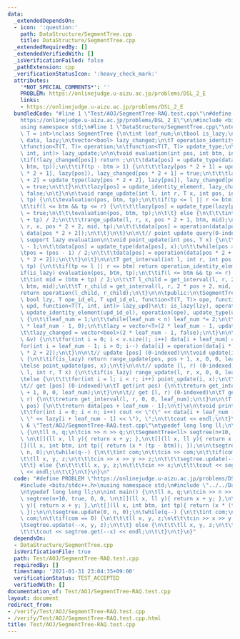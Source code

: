 ```yaml
---
data:
  _extendedDependsOn:
  - icon: ':question:'
    path: DataStructure/SegmentTree.cpp
    title: DataStructure/SegmentTree.cpp
  _extendedRequiredBy: []
  _extendedVerifiedWith: []
  _isVerificationFailed: false
  _pathExtension: cpp
  _verificationStatusIcon: ':heavy_check_mark:'
  attributes:
    '*NOT_SPECIAL_COMMENTS*': ''
    PROBLEM: https://onlinejudge.u-aizu.ac.jp/problems/DSL_2_E
    links:
    - https://onlinejudge.u-aizu.ac.jp/problems/DSL_2_E
  bundledCode: "#line 1 \"Test/AOJ/SegmentTree-RAQ.test.cpp\"\n#define PROBLEM \"\
    https://onlinejudge.u-aizu.ac.jp/problems/DSL_2_E\"\n\n#include <bits/stdc++.h>\n\
    using namespace std;\n#line 1 \"DataStructure/SegmentTree.cpp\"\ntemplate <class\
    \ T = int>\nclass SegmentTree {\n\tint leaf_num;\n\tbool is_lazy;\n\tvector<T>\
    \ data, lazy;\n\tvector<bool> lazy_changed;\n\tT operation_identity_element, update_identity_element;\n\
    \tfunction<T(T, T)> operation;\n\tfunction<T(T, T)> update_type;\n\tfunction<T(T,\
    \ int, int)> lazy_update;\n\n\tvoid evaluation(int pos, int btm, int tp) {\n\t\
    \tif(!lazy_changed[pos]) return ;\n\t\tdata[pos] = update_type(data[pos], lazy_update(lazy[pos],\
    \ btm, tp));\n\t\tif(tp - btm > 1) {\n\t\t\tlazy[pos * 2 + 1] = update_type(lazy[pos\
    \ * 2 + 1], lazy[pos]), lazy_changed[pos * 2 + 1] = true;\n\t\t\tlazy[pos * 2\
    \ + 2] = update_type(lazy[pos * 2 + 2], lazy[pos]), lazy_changed[pos * 2 + 2]\
    \ = true;\n\t\t}\n\t\tlazy[pos] = update_identity_element, lazy_changed[pos] =\
    \ false;\n\t}\n\n\tvoid range_update(int l, int r, T x, int pos, int btm, int\
    \ tp) {\n\t\tevaluation(pos, btm, tp);\n\t\tif(tp <= l || r <= btm) return ;\n\
    \t\tif(l <= btm && tp <= r) {\n\t\t\tlazy[pos] = update_type(lazy[pos], x), lazy_changed[pos]\
    \ = true;\n\t\t\tevaluation(pos, btm, tp);\n\t\t} else {\n\t\t\tint mid = (btm\
    \ + tp) / 2;\n\t\t\trange_update(l, r, x, pos * 2 + 1, btm, mid);\n\t\t\trange_update(l,\
    \ r, x, pos * 2 + 2, mid, tp);\n\t\t\tdata[pos] = operation(data[pos * 2 + 1],\
    \ data[pos * 2 + 2]);\n\t\t}\n\t}\n\n\t// point update query(0-indexed) : not\
    \ support lazy evaluation\n\tvoid point_update(int pos, T x) {\n\t\tpos += leaf_num\
    \ - 1;\n\t\tdata[pos] = update_type(data[pos], x);\n\t\twhile(pos > 0) {\n\t\t\
    \tpos = (pos - 1) / 2;\n\t\t\tdata[pos] = operation(data[pos * 2 + 1], data[pos\
    \ * 2 + 2]);\n\t\t}\n\t}\n\n\tT get_interval(int l, int r, int pos, int btm, int\
    \ tp) {\n\t\tif(tp <= l || r <= btm) return operation_identity_element;\n\t\t\
    if(is_lazy) evaluation(pos, btm, tp);\n\t\tif(l <= btm && tp <= r) return data[pos];\n\
    \t\tint mid = (btm + tp) / 2;\n\t\tT l_child = get_interval(l, r, 2 * pos + 1,\
    \ btm, mid);\n\t\tT r_child = get_interval(l, r, 2 * pos + 2, mid, tp);\n\t\t\
    return operation(l_child, r_child);\n\t}\n\n\tpublic:\n\tSegmentTree(size_t n,\
    \ bool lzy, T ope_id_el, T upd_id_el, function<T(T, T)> ope, function<T(T, T)>\
    \ upd, function<T(T, int, int)> lazy_upd)\n\t: is_lazy(lzy), operation_identity_element(ope_id_el),\
    \ update_identity_element(upd_id_el), operation(ope), update_type(upd), lazy_update(lazy_upd)\
    \ {\n\t\tleaf_num = 1;\n\t\twhile(leaf_num < n) leaf_num *= 2;\n\t\tdata = vector<T>(2\
    \ * leaf_num - 1, 0);\n\t\tlazy = vector<T>(2 * leaf_num - 1, update_identity_element);\n\
    \t\tlazy_changed = vector<bool>(2 * leaf_num - 1, false);\n\t}\n\n\tvoid build(vector<int>\
    \ &v) {\n\t\tfor(int i = 0; i < v.size(); i++) data[i + leaf_num] = v[i];\n\t\t\
    for(int i = leaf_num - 1; i > 0; i--) data[i] = operation(data[i * 2 + 1], data[i\
    \ * 2 + 2]);\n\t}\n\n\t// update [pos] (0-indexed)\n\tvoid update(int pos, T x)\
    \ {\n\t\tif(is_lazy) return range_update(pos, pos + 1, x, 0, 0, leaf_num);\n\t\
    \telse point_update(pos, x);\n\t}\n\n\t// update [l, r) (0-indexed)\n\tvoid update(int\
    \ l, int r, T x) {\n\t\tif(is_lazy) range_update(l, r, x, 0, 0, leaf_num);\n\t\
    \telse {\n\t\t\tfor(int i = l; i < r; i++) point_update(i, x);\n\t\t}\n\t}\n\n\
    \t// get [pos] (0-indexed)\n\tT get(int pos) {\n\t\treturn get_interval(pos, pos\
    \ + 1, 0, 0, leaf_num);\n\t}\n\n\t// get [l, r) (0-indexed)\n\tT get(int l, int\
    \ r) {\n\t\treturn get_interval(l, r, 0, 0, leaf_num);\n\t}\n\n\tT operator[](int\
    \ pos) {\n\t\treturn data[pos + leaf_num - 1];\n\t}\n\n\tvoid print(int n) {\n\
    \t\tfor(int i = 0; i < n; i++) cout << \"(\" << data[i + leaf_num - 1] << \",\
    \ \" << lazy[i + leaf_num - 1] << \"), \";\n\t\tcout << endl;\n\t}\n};\n#line\
    \ 6 \"Test/AOJ/SegmentTree-RAQ.test.cpp\"\ntypedef long long ll;\n\nint main()\
    \ {\n\tll n, q;\n\tcin >> n >> q;\n\tSegmentTree<ll> segtree(n+10, true, 0, 0,\
    \ \n\t[](ll x, ll y){ return x + y; },\n\t[](ll x, ll y){ return x + y; },\n\t\
    [](ll x, int btm, int tp){ return (x * (tp - btm)); });\n\n\tsegtree.update(0,\
    \ n, 0);\n\twhile(q--) {\n\t\tint com;\n\t\tcin >> com;\n\t\tif(com == 0) {\n\t\
    \t\tll x, y, z;\n\t\t\tcin >> x >> y >> z;\n\t\t\tsegtree.update(--x, y, z);\n\
    \t\t} else {\n\t\t\tll x, y, z;\n\t\t\tcin >> x;\n\t\t\tcout << segtree.get(--x)\
    \ << endl;\n\t\t}\n\t}\n}\n"
  code: "#define PROBLEM \"https://onlinejudge.u-aizu.ac.jp/problems/DSL_2_E\"\n\n\
    #include <bits/stdc++.h>\nusing namespace std;\n#include \"../../DataStructure/SegmentTree.cpp\"\
    \ntypedef long long ll;\n\nint main() {\n\tll n, q;\n\tcin >> n >> q;\n\tSegmentTree<ll>\
    \ segtree(n+10, true, 0, 0, \n\t[](ll x, ll y){ return x + y; },\n\t[](ll x, ll\
    \ y){ return x + y; },\n\t[](ll x, int btm, int tp){ return (x * (tp - btm));\
    \ });\n\n\tsegtree.update(0, n, 0);\n\twhile(q--) {\n\t\tint com;\n\t\tcin >>\
    \ com;\n\t\tif(com == 0) {\n\t\t\tll x, y, z;\n\t\t\tcin >> x >> y >> z;\n\t\t\
    \tsegtree.update(--x, y, z);\n\t\t} else {\n\t\t\tll x, y, z;\n\t\t\tcin >> x;\n\
    \t\t\tcout << segtree.get(--x) << endl;\n\t\t}\n\t}\n}"
  dependsOn:
  - DataStructure/SegmentTree.cpp
  isVerificationFile: true
  path: Test/AOJ/SegmentTree-RAQ.test.cpp
  requiredBy: []
  timestamp: '2021-01-31 23:04:35+09:00'
  verificationStatus: TEST_ACCEPTED
  verifiedWith: []
documentation_of: Test/AOJ/SegmentTree-RAQ.test.cpp
layout: document
redirect_from:
- /verify/Test/AOJ/SegmentTree-RAQ.test.cpp
- /verify/Test/AOJ/SegmentTree-RAQ.test.cpp.html
title: Test/AOJ/SegmentTree-RAQ.test.cpp
---
```

